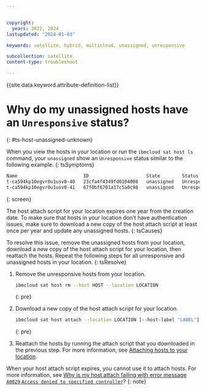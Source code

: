 ```yaml
---


copyright:
  years: 2022, 2024
lastupdated: "2024-01-03"

keywords: satellite, hybrid, multicloud, unassigned, unresponsive

subcollection: satellite
content-type: troubleshoot

---
```


{{site.data.keyword.attribute-definition-list}}


# Why do my unassigned hosts have an `Unresponsive` status?
{: #ts-host-unassigned-unknown}

When you view the hosts in your location or run the `ibmcloud sat host ls` command, your `unassigned` show an `Unresponsive` status similar to the following example.
{: tsSymptoms}

```sh
Name                        ID                     State        Status         Zone         Cluster                           Worker ID                                                 Worker IP
t-ca594kp10egvr0u1usv0-40   23cfa4f4349fd0104008   unassigned   Unresponsive   *            -                                 -                                                         -   
t-ca594kp10egvr0u1usv0-41   67f0bf6701a17c5a0c98   unassigned   Unresponsive   *            -                                 -                                                         -  
```
{: screen}

The host attach script for your location expires one year from the creation date. To make sure that hosts in your location don't have authentication issues, make sure to download a new copy of the host attach script at least once per year and update any unassigned hosts.
{: tsCauses}


To resolve this issue, remove the unassigned hosts from your location, download a new copy of the host attach script for your location, then reattach the hosts. Repeat the following steps for all unresponsive and unassigned hosts in your location.
{: tsResolve}

1. Remove the unresponsive hosts from your location.

    ```sh
    ibmcloud sat host rm --host HOST --location LOCATION
    ```
    {: pre}
    
2. Download a new copy of the host attach script for your location.

    ```sh
    ibmcloud sat host attach --location LOCATION [--host-label "LABEL"]  [--operating-system (RHEL|RHCOS)] [-q] [--reset-key]
    ```
    {: pre}

3. Reattach the hosts by running the attach script that you downloaded in the previous step. For more information, see [Attaching hosts to your location](/docs/satellite?topic=satellite-attach-hosts).


When your host attach script expires, you cannot use it to attach hosts. For more information, see [Why is my host attach failing with error message `A0029` `Access denied to specified controller`](/docs/satellite?topic=satellite-ts-host-expired-token)?
{: note}
